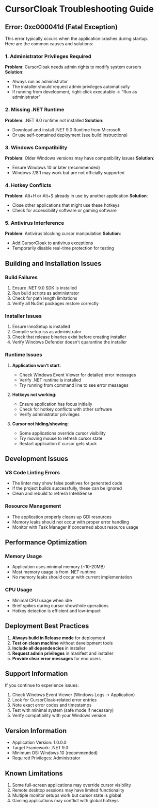 # CursorCloak Troubleshooting Guide

## Error: 0xc000041d (Fatal Exception)

This error typically occurs when the application crashes during startup. Here are the common causes and solutions:

### 1. Administrator Privileges Required
**Problem**: CursorCloak needs admin rights to modify system cursors
**Solution**: 
- Always run as administrator
- The installer should request admin privileges automatically
- If running from development, right-click executable → "Run as administrator"

### 2. Missing .NET Runtime
**Problem**: .NET 9.0 runtime not installed
**Solution**:
- Download and install .NET 9.0 Runtime from Microsoft
- Or use self-contained deployment (see build instructions)

### 3. Windows Compatibility
**Problem**: Older Windows versions may have compatibility issues
**Solution**:
- Ensure Windows 10 or later (recommended)
- Windows 7/8.1 may work but are not officially supported

### 4. Hotkey Conflicts
**Problem**: Alt+H or Alt+S already in use by another application
**Solution**:
- Close other applications that might use these hotkeys
- Check for accessibility software or gaming software

### 5. Antivirus Interference
**Problem**: Antivirus blocking cursor manipulation
**Solution**:
- Add CursorCloak to antivirus exceptions
- Temporarily disable real-time protection for testing

## Building and Installation Issues

### Build Failures
1. Ensure .NET 9.0 SDK is installed
2. Run build scripts as administrator
3. Check for path length limitations
4. Verify all NuGet packages restore correctly

### Installer Issues
1. Ensure InnoSetup is installed
2. Compile setup.iss as administrator
3. Check that release binaries exist before creating installer
4. Verify Windows Defender doesn't quarantine the installer

### Runtime Issues
1. **Application won't start**:
   - Check Windows Event Viewer for detailed error messages
   - Verify .NET runtime is installed
   - Try running from command line to see error messages

2. **Hotkeys not working**:
   - Ensure application has focus initially
   - Check for hotkey conflicts with other software
   - Verify administrator privileges

3. **Cursor not hiding/showing**:
   - Some applications override cursor visibility
   - Try moving mouse to refresh cursor state
   - Restart application if cursor gets stuck

## Development Issues

### VS Code Linting Errors
- The linter may show false positives for generated code
- If the project builds successfully, these can be ignored
- Clean and rebuild to refresh IntelliSense

### Resource Management
- The application properly cleans up GDI resources
- Memory leaks should not occur with proper error handling
- Monitor with Task Manager if concerned about resource usage

## Performance Optimization

### Memory Usage
- Application uses minimal memory (~10-20MB)
- Most memory usage is from .NET runtime
- No memory leaks should occur with current implementation

### CPU Usage
- Minimal CPU usage when idle
- Brief spikes during cursor show/hide operations
- Hotkey detection is efficient and low-impact

## Deployment Best Practices

1. **Always build in Release mode** for deployment
2. **Test on clean machine** without development tools
3. **Include all dependencies** in installer
4. **Request admin privileges** in manifest and installer
5. **Provide clear error messages** for end users

## Support Information

If you continue to experience issues:

1. Check Windows Event Viewer (Windows Logs → Application)
2. Look for CursorCloak-related error entries
3. Note exact error codes and timestamps
4. Test with minimal system (safe mode if necessary)
5. Verify compatibility with your Windows version

## Version Information

- Application Version: 1.0.0.0
- Target Framework: .NET 9.0
- Minimum OS: Windows 10 (recommended)
- Required Privileges: Administrator

## Known Limitations

1. Some full-screen applications may override cursor visibility
2. Remote desktop sessions may have limited functionality
3. Multiple monitor setups work but cursor state is global
4. Gaming applications may conflict with global hotkeys
